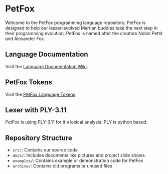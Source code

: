 # PetFox

Welcome to the PetFox programming language repository. PetFox is designed to help our lesser-evolved Martian buddies take the next step in their programming evolution. PetFox is named after the creators Nolan Pettit and Alexander Fox.

## Language Documentation

Visit the [Language Documentation Wiki](https://github.com/AlexanderFox6/PetFox/wiki/PetFox-Documentation).

## PetFox Tokens

Visit the [PetFox Language Tokens](https://github.com/AlexanderFox6/PetFox/wiki/Tokens).

## Lexer with PLY-3.11

PetFox is using PLY-3.11 for it's lexical analysis. PLY is python based.

## Repository Structure

- `src/`: Contains our source code
- `docs/`: Includes documents like pictures and project slide shows.
- `examples/`: Contains example or demonstration code for PetFox
- `archive/`: Contains old programs or unused files

